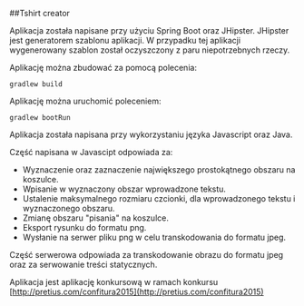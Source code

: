 ##Tshirt creator

Aplikacja została napisane przy użyciu Spring Boot oraz JHipster.
JHipster jest generatorem szablonu aplikacji.
W przypadku tej aplikacji wygenerowany szablon został oczyszczony z paru niepotrzebnych rzeczy.

Aplikację można zbudować za pomocą polecenia:
```
gradlew build
```
Aplikację można uruchomić poleceniem:
```
gradlew bootRun
```

Aplikacja została napisana przy wykorzystaniu języka Javascript oraz Java.

Część napisana w Javascipt odpowiada za:
* Wyznaczenie oraz zaznaczenie największego prostokątnego obszaru na koszulce.
* Wpisanie w wyznaczony obszar wprowadzone tekstu.
* Ustalenie maksymalnego rozmiaru czcionki, dla wprowadzonego tekstu i wyznaczonego obszaru.
* Zmianę obszaru "pisania" na koszulce.
* Eksport rysunku do formatu png.
* Wysłanie na serwer pliku png w celu transkodowania do formatu jpeg.

Część serwerowa odpowiada za transkodowanie obrazu do formatu jpeg oraz za serwowanie treści statycznych.


Aplikacja jest aplikację konkursową w ramach konkursu [http://pretius.com/confitura2015](http://pretius.com/confitura2015)